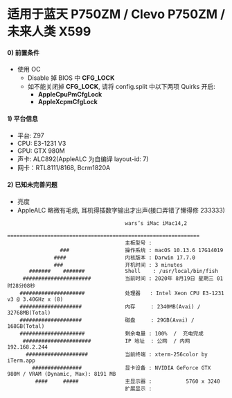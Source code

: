 # 适用于蓝天 P750ZM / Clevo P750ZM / 未来人类 X599

#### 0) 前置条件

* 使用 OC
   * Disable 掉 BIOS 中 **CFG_LOCK**
   * 如不能关闭掉 **CFG_LOCK**, 请将 config.split 中以下两项 Quirks 开启:
      * **AppleCpuPmCfgLock**
      * **AppleXcpmCfgLock**

#### 1) 平台信息

* 平台: Z97
* CPU:  E3-1231 V3
* GPU:  GTX 980M
* 声卡: ALC892(AppleALC 为自编译 layout-id: 7)
* 网卡：RTL8111/8168, Bcrm1820A

#### 2) 已知未完善问题

* 亮度
* AppleALC 略微有毛病, 耳机得插数字输出才出声(接口弄错了懒得修 233333)

```
                                      wars’s iMac iMac14,2
                                      ==============================================================
                                      主板型号 :
                 ###                  操作系统 : macOS 10.13.6 17G14019
               ####                   内核版本 : Darwin 17.7.0
               ###                    开机时间 : 3 minutes
       #######    #######             Shell    : /usr/local/bin/fish
     ######################           当前时间 : 2020年 8月19日 星期三 01时28分08秒
    #####################             处理器   : Intel Xeon CPU E3-1231 v3 @ 3.40GHz x (8)
    ####################              内存     : 2340MB(Avai) / 32768MB(Total)
    ####################              磁盘     : 29GB(Avai) / 168GB(Total)
    #####################             剩余电量 : 100%  /  充电完成
     ######################           IP 地址  : 公网  / 内网 192.168.2.244
      ####################            当前终端 : xterm-256color by iTerm.app
        ################              显卡设备 : NVIDIA GeForce GTX 980M / VRAM (Dynamic, Max): 8191 MB
         ####     #####               主显示器 :           5760 x 3240
                                      扩展显示 :
```
